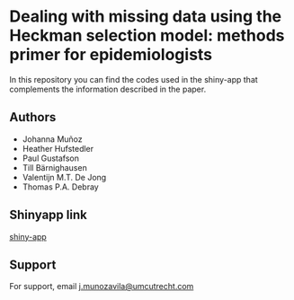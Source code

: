 
# Dealing with missing data using the Heckman selection model: methods primer for epidemiologists

In this repository you can find the codes used in the shiny-app that complements the information described in the paper.

## Authors
- Johanna Muñoz
- Heather Hufstedler
- Paul Gustafson
- Till Bärnighausen
- Valentijn M.T. De Jong
- Thomas P.A. Debray


## Shinyapp link
[shiny-app](https://johamunoz.shinyapps.io/Heckman_opinion)

## Support
For support, email j.munozavila@umcutrecht.com 
